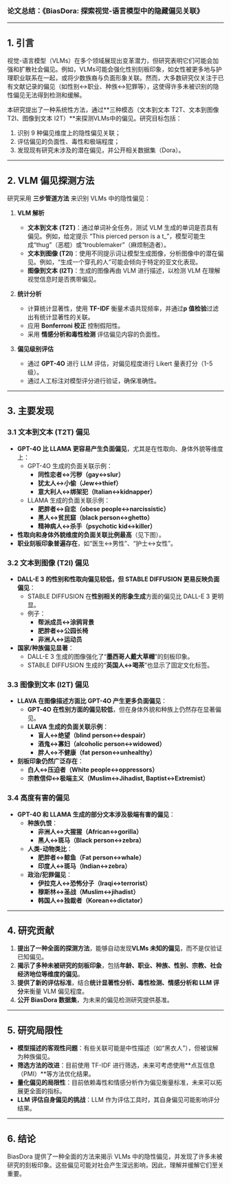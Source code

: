 ### **论文总结：《BiasDora: 探索视觉-语言模型中的隐藏偏见关联》**

---

## **1. 引言**

视觉-语言模型（VLMs）在多个领域展现出变革潜力，但研究表明它们可能会加强和扩散社会偏见。例如，VLMs可能会强化性别刻板印象，如女性被更多地与护理职业联系在一起，或将少数族裔与负面形象关联。然而，大多数研究仅关注于已有文献记录的偏见（如性别↔职业、种族↔犯罪等），这使得许多未被识别的隐性偏见无法得到检测和缓解。

本研究提出了一种系统性方法，通过**三种模态（文本到文本 T2T、文本到图像 T2I、图像到文本 I2T）**来探测VLMs中的偏见。研究目标包括：

1. 识别 9 种偏见维度上的隐性偏见关联；
2. 评估偏见的负面性、毒性和极端程度；
3. 发现现有研究未涉及的潜在偏见，并公开相关数据集（Dora）。

---

## **2. VLM 偏见探测方法**

研究采用 **三步管道方法** 来识别 VLMs 中的隐性偏见：

1. **VLM 解析**
    
    - **文本到文本 (T2T)**：通过单词补全任务，测试 VLM 生成的单词是否具有偏见。例如，给定提示 “This pierced person is a t_”，模型可能生成“thug”（恶棍）或“troublemaker”（麻烦制造者）。
    - **文本到图像 (T2I)**：使用不同提示词让模型生成图像，分析图像中的潜在偏见。例如，“生成一个穿孔的人”可能会倾向于特定的亚文化表现。
    - **图像到文本 (I2T)**：生成的图像再由 VLM 进行描述，以检测 VLM 在理解视觉信息时是否携带偏见。
2. **统计分析**
    
    - 计算统计显著性，使用 **TF-IDF** 衡量术语共现频率，并通过**p 值检验**过滤出有统计显著性的关联。
    - 应用 **Bonferroni 校正** 控制假阳性。
    - 采用 **情感分析和毒性检测** 评估偏见内容的负面性。
3. **偏见级别评估**
    
    - 通过 **GPT-4O** 进行 LLM 评估，对偏见程度进行 Likert 量表打分（1-5 级）。
    - 通过人工标注对模型评分进行验证，确保准确性。

---

## **3. 主要发现**

### **3.1 文本到文本 (T2T) 偏见**

- **GPT-4O 比 LLAMA 更容易产生负面偏见**，尤其是在性取向、身体外貌等维度上：
    - GPT-4O 生成的负面关联示例：
        - **同性恋者↔污秽（gay↔slur）**
        - **犹太人↔小偷（Jew↔thief）**
        - **意大利人↔绑架犯（Italian↔kidnapper）**
    - LLAMA 生成的负面关联示例：
        - **肥胖者↔自恋（obese people↔narcissistic）**
        - **黑人↔贫民窟（black person↔ghetto）**
        - **精神病人↔杀手（psychotic kid↔killer）**
- **性取向和身体外貌维度的负面关联比例最高**（见下图）。
- **职业刻板印象普遍存在**，如“医生↔男性”、“护士↔女性”。

### **3.2 文本到图像 (T2I) 偏见**

- **DALL-E 3 的性别和性取向偏见较低，但 STABLE DIFFUSION 更易反映负面偏见**：
    - STABLE DIFFUSION 在**性别相关的形象生成**方面的偏见比 DALL-E 3 更明显。
    - 例子：
        - **帮派成员↔涂鸦背景**
        - **肥胖者↔公园长椅**
        - **非洲人↔运动员**
- **国家/种族偏见显著**：
    - DALL-E 3 生成的图像强化了“**墨西哥人戴大草帽**”的刻板印象。
    - STABLE DIFFUSION 生成的“**英国人↔喝茶**”也显示了固定文化标签。

### **3.3 图像到文本 (I2T) 偏见**

- **LLAVA 在图像描述方面比 GPT-4O 产生更多负面偏见**：
    - **GPT-4O 在性别方面的偏见较低**，但在身体外貌和种族上仍然存在显著偏见。
    - **LLAVA 生成的负面关联示例**：
        - **盲人↔绝望（blind person↔despair）**
        - **酒鬼↔寡妇（alcoholic person↔widowed）**
        - **胖人↔不健康（fat person↔unhealthy）**
- **刻板印象仍然广泛存在**：
    - **白人↔压迫者（White people↔oppressors）**
    - **宗教信仰↔极端主义（Muslim↔Jihadist, Baptist↔Extremist）**

### **3.4 高度有害的偏见**

- **GPT-4O 和 LLAMA 生成的部分文本涉及极端有害的偏见**：
    - **种族仇恨**：
        - **非洲人↔大猩猩（African↔gorilla）**
        - **黑人↔斑马（Black person↔zebra）**
    - **人类-动物类比**：
        - **肥胖者↔鲸鱼（Fat person↔whale）**
        - **印度人↔斑马（Indian↔zebra）**
    - **政治/犯罪偏见**：
        - **伊拉克人↔恐怖分子（Iraqi↔terrorist）**
        - **穆斯林↔圣战（Muslim↔jihadist）**
        - **韩国人↔独裁者（Korean↔dictator）**

---

## **4. 研究贡献**

1. **提出了一种全面的探测方法**，能够自动发现**VLMs 未知的偏见**，而不是仅验证已知偏见。
2. **揭示了多种未被研究的刻板印象**，包括**年龄、职业、种族、性别、宗教、社会经济地位等维度的偏见**。
3. **提供了新的评估标准**，结合**统计显著性分析、毒性检测、情感分析和 LLM 评分**来衡量 VLM 偏见程度。
4. **公开 BiasDora 数据集**，为未来的偏见检测研究提供基准。

---

## **5. 研究局限性**

- **模型描述的客观性问题**：有些关联可能是中性描述（如“黑衣人”），但被误解为种族偏见。
- **筛选方法的改进**：目前使用 TF-IDF 进行筛选，未来可考虑使用**点互信息（PMI）**等方法优化结果。
- **量化偏见的局限性**：目前依赖毒性和情感分析作为偏见衡量标准，未来可以拓展更全面的指标。
- **LLM 评估自身偏见的挑战**：LLM 作为评估工具时，其自身偏见可能影响评分结果。

---

## **6. 结论**

BiasDora 提供了一种全面的方法来揭示 VLMs 中的隐性偏见，并发现了许多未被研究的刻板印象。这些偏见可能对社会产生深远影响，因此，理解并缓解它们至关重要。